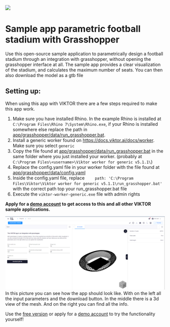 ![](https://img.shields.io/badge/SDK-v13.0.0-blue) <Please check version is the same as specified in requirements.txt>

# Sample app parametric football stadium with Grasshopper
Use this open-source sample application to parametrically design a football stadium through an 
integration with grasshopper, without opening the grasshopper interface at all. 
The sample app provides a clear visualization of the stadium, and calculates the maximum number of seats. 
You can then also download the model as a gtb file

## Setting up:
When using this app with VIKTOR there are a few steps required to make this app work.
1. Make sure you have installed Rhino. In the example Rhino is installed at ``C:\Program Files\Rhino 7\System\Rhino.exe``, if your Rhino is installed somewhere else replace the path in [app/grasshopper/data/run_grasshopper.bat](app/grasshopper/data/run_grasshopper.bat).
2. Install a generic worker found on https://docs.viktor.ai/docs/worker. Make sure you select ``generic``
3. Copy the file found at [app/grasshopper/data/run_grasshopper.bat](app/grasshopper/data/run_grasshopper.bat) in the same folder where you just installed your worker. (probably at ``C:\Program Files\<username>\Viktor worker for generic v5.1.1\``)
4. Replace the config.yaml file in your worker folder with the file found at [app/grasshopper/data/config.yaml](app/grasshopper/data/config.yaml)
5. Inside the config.yaml file, replace ``    path: 'C:\Program Files\Viktor\Viktor worker for generic v5.1.1\run_grasshopper.bat'`` with the correct path top your run_grasshopper.bat file
6. Execute the ``viktor-worker-generic.exe`` file with admin rights

**Apply for a [demo account](https://www.viktor.ai/demo-environment) to get access to this and all other VIKTOR sample applications.**

![](manifest/pictures/stadium.png)
In this picture you can see how the app should look like. With on the left all the input parameters and the download button. In the middle there is a 3d view of the mesh. And on the right you can find all the info.

Use the [free version](https://www.viktor.ai/try-for-free) or apply for a [demo account](https://www.viktor.ai/try-for-free) to try the functionality yourself! 
